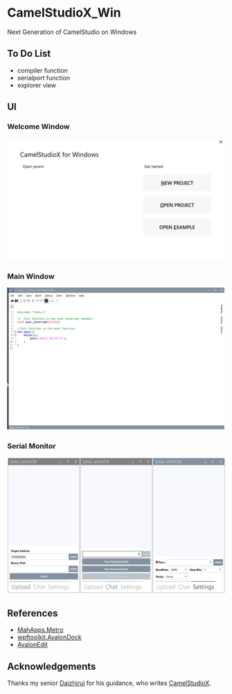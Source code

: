 # CamelStudioX_Win

Next Generation of CamelStudio on Windows

## To Do List

- compiler function
- serialport function
- explorer view

## UI

### Welcome Window

![Welcome Window](/resources/welcomeWindow.png)

### Main Window

![Main Window](/resources/mainWindow.png)

### Serial Monitor

![Serial Monitor](/resources/serialMonitor.png)

## References

- [MahApps.Metro](https://github.com/MahApps/MahApps.Metro)
- [wpftoolkit.AvalonDock](https://github.com/xceedsoftware/wpftoolkit)
- [AvalonEdit](https://github.com/icsharpcode/AvalonEdit)

## Acknowledgements

Thanks my senior [Daizhirui](https://github.com/daizhirui) for his guidance, who writes [CamelStudioX](https://github.com/daizhirui/CamelStudioX).
